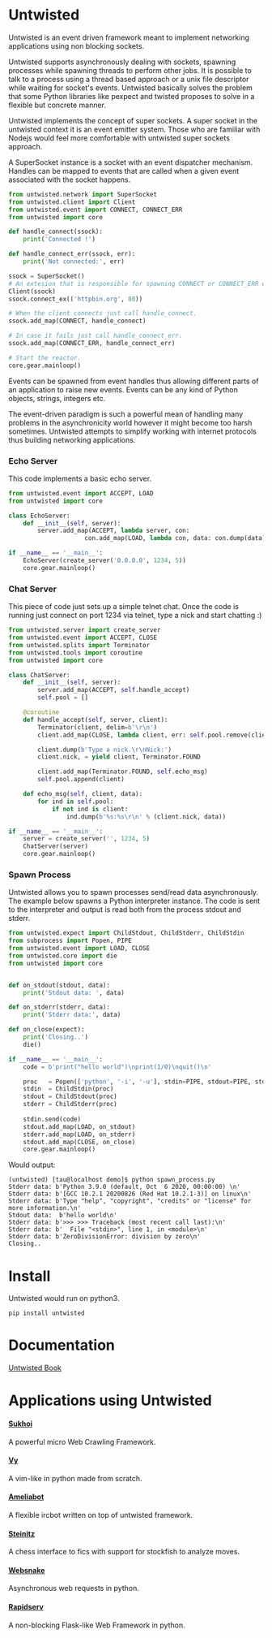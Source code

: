 Untwisted
=========

Untwisted is an event driven framework meant to implement networking applications using
non blocking sockets.

Untwisted supports asynchronously dealing with sockets, spawning processes while spawning threads to 
perform other jobs. It is possible to talk to a process using a thread based approach or a unix file 
descriptor while waiting for socket's events. Untwisted basically solves the problem that some Python 
libraries like pexpect and twisted proposes to solve in a flexible but concrete manner.

Untwisted implements the concept of super sockets. A super socket in the untwisted context it is an event emitter
system. Those who are familiar with Nodejs would feel more comfortable with untwisted super sockets approach.

A SuperSocket instance is a socket with an event dispatcher mechanism. Handles can be mapped to events
that are called when a given event associated with the socket happens.

~~~python
from untwisted.network import SuperSocket
from untwisted.client import Client
from untwisted.event import CONNECT, CONNECT_ERR
from untwisted import core

def handle_connect(ssock):
    print('Connected !')

def handle_connect_err(ssock, err):
    print('Not connected:', err)

ssock = SuperSocket()
# An extesion that is responsible for spawning CONNECT or CONNECT_ERR events.
Client(ssock)
ssock.connect_ex(('httpbin.org', 80))

# When the client connects just call handle_connect.
ssock.add_map(CONNECT, handle_connect)

# In case it fails just call handle_connect_err.
ssock.add_map(CONNECT_ERR, handle_connect_err)

# Start the reactor.
core.gear.mainloop()
~~~


Events can be spawned from event handles thus allowing different parts of an application to raise
new events. Events can be any kind of Python objects, strings, integers etc.

The event-driven paradigm is such a powerful mean of handling many problems in the asynchronicity
world however it might become too harsh sometimes. Untwisted  attempts to simplify working with internet
protocols thus building networking applications.

### Echo Server

This code implements a basic echo server.

~~~python
from untwisted.event import ACCEPT, LOAD
from untwisted import core

class EchoServer:
    def __init__(self, server):
        server.add_map(ACCEPT, lambda server, con: 
                     con.add_map(LOAD, lambda con, data: con.dump(data)))

if __name__ == '__main__':
    EchoServer(create_server('0.0.0.0', 1234, 5))
    core.gear.mainloop()
~~~

### Chat Server

This piece of code just sets up a simple telnet chat. Once the code
is running just connect on port 1234 via telnet, type a nick and start chatting :)

~~~python
from untwisted.server import create_server
from untwisted.event import ACCEPT, CLOSE
from untwisted.splits import Terminator
from untwisted.tools import coroutine
from untwisted import core

class ChatServer:
    def __init__(self, server):
        server.add_map(ACCEPT, self.handle_accept)
        self.pool = []

    @coroutine
    def handle_accept(self, server, client):
        Terminator(client, delim=b'\r\n')
        client.add_map(CLOSE, lambda client, err: self.pool.remove(client))

        client.dump(b'Type a nick.\r\nNick:')    
        client.nick, = yield client, Terminator.FOUND

        client.add_map(Terminator.FOUND, self.echo_msg)
        self.pool.append(client)

    def echo_msg(self, client, data):
        for ind in self.pool:
            if not ind is client:
                ind.dump(b'%s:%s\r\n' % (client.nick, data))

if __name__ == '__main__':
    server = create_server('', 1234, 5)
    ChatServer(server)
    core.gear.mainloop()
~~~


### Spawn Process

Untwisted allows you to spawn processes send/read data asynchronously. The example below
spawns a Python interpreter instance. The code is sent to the interpreter and output
is read both from the process stdout and stderr.

~~~python
from untwisted.expect import ChildStdout, ChildStderr, ChildStdin
from subprocess import Popen, PIPE
from untwisted.event import LOAD, CLOSE
from untwisted.core import die
from untwisted import core


def on_stdout(stdout, data):
    print('Stdout data: ', data)

def on_stderr(stderr, data):
    print('Stderr data:', data)

def on_close(expect):
    print('Closing..')
    die()

if __name__ == '__main__':
    code = b'print("hello world")\nprint(1/0)\nquit()\n'

    proc   = Popen(['python', '-i', '-u'], stdin=PIPE, stdout=PIPE, stderr=PIPE)
    stdin  = ChildStdin(proc)
    stdout = ChildStdout(proc)
    stderr = ChildStderr(proc)
    
    stdin.send(code)
    stdout.add_map(LOAD, on_stdout)
    stderr.add_map(LOAD, on_stderr)
    stdout.add_map(CLOSE, on_close)
    core.gear.mainloop()
~~~

Would output:

~~~
(untwisted) [tau@localhost demo]$ python spawn_process.py 
Stderr data: b'Python 3.9.0 (default, Oct  6 2020, 00:00:00) \n'
Stderr data: b'[GCC 10.2.1 20200826 (Red Hat 10.2.1-3)] on linux\n'
Stderr data: b'Type "help", "copyright", "credits" or "license" for more information.\n'
Stdout data:  b'hello world\n'
Stderr data: b'>>> >>> Traceback (most recent call last):\n'
Stderr data: b'  File "<stdin>", line 1, in <module>\n'
Stderr data: b'ZeroDivisionError: division by zero\n'
Closing..
~~~

Install
=======

Untwisted would run on python3.

    pip install untwisted


Documentation
=============

[Untwisted Book](https://github.com/untwisted/untwisted/wiki)

Applications using Untwisted
============================

#### [Sukhoi](https://github.com/untwisted/sukhoi)

A powerful micro Web Crawling Framework.

#### [Vy](https://github.com/vyapp/vy)

A vim-like in python made from scratch.

#### [Ameliabot](https://github.com/untwisted/ameliabot)

A flexible ircbot written on top of untwisted framework.

#### [Steinitz](https://github.com/untwisted/steinitz)

A chess interface to fics with support for stockfish to analyze moves.

#### [Websnake](https://github.com/untwisted/websnake)

Asynchronous web requests in python.

#### [Rapidserv](https://github.com/untwisted/rapidserv)

A non-blocking Flask-like Web Framework in python.
